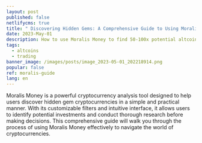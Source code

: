 ```yaml
---
layout: post
published: false
netlifycms: true
title: " Discovering Hidden Gems: A Comprehensive Guide to Using Moralis Money"
date: 2023-May-01
description: How to use Moralis Money to find 50-100x potential altcoins
tags:
  - altcoins
  - trading
banner_image: /images/posts/image_2023-05-01_202218914.png
popular: false
ref: moralis-guide
lang: en
---
```

Moralis Money is a powerful cryptocurrency analysis tool designed to help users discover hidden gem cryptocurrencies in a simple and practical manner. With its customizable filters and intuitive interface, it allows users to identify potential investments and conduct thorough research before making decisions. This comprehensive guide will walk you through the process of using Moralis Money effectively to navigate the world of cryptocurrencies.